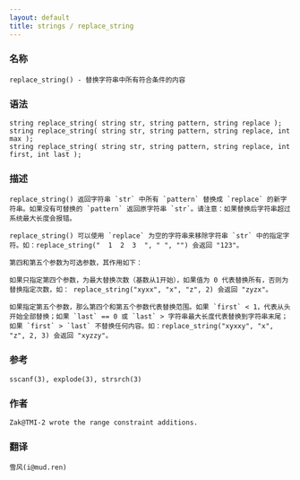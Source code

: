 ```yaml
---
layout: default
title: strings / replace_string
---
```


### 名称

    replace_string() - 替换字符串中所有符合条件的内容

### 语法

    string replace_string( string str, string pattern, string replace );
    string replace_string( string str, string pattern, string replace, int max );
    string replace_string( string str, string pattern, string replace, int first, int last );

### 描述


    replace_string() 返回字符串 `str` 中所有 `pattern` 替换成 `replace` 的新字符串。如果没有可替换的 `pattern` 返回原字符串 `str`。请注意：如果替换后字符串超过系统最大长度会报错。

    replace_string() 可以使用 `replace` 为空的字符串来移除字符串 `str` 中的指定字符。如：replace_string("  1  2  3  ", " ", "") 会返回 "123"。

    第四和第五个参数为可选参数，其作用如下：

    如果只指定第四个参数，为最大替换次数（基数从1开始），如果值为 0 代表替换所有，否则为替换指定次数，如： replace_string("xyxx", "x", "z", 2) 会返回 "zyzx"。

    如果指定第五个参数，那么第四个和第五个参数代表替换范围。如果 `first` < 1，代表从头开始全部替换；如果 `last` == 0 或 `last` > 字符串最大长度代表替换到字符串末尾；如果 `first` > `last` 不替换任何内容。如：replace_string("xyxxy", "x", "z", 2, 3) 会返回 "xyzzy"。

### 参考

    sscanf(3), explode(3), strsrch(3)

### 作者

    Zak@TMI-2 wrote the range constraint additions.

### 翻译

    雪风(i@mud.ren)
